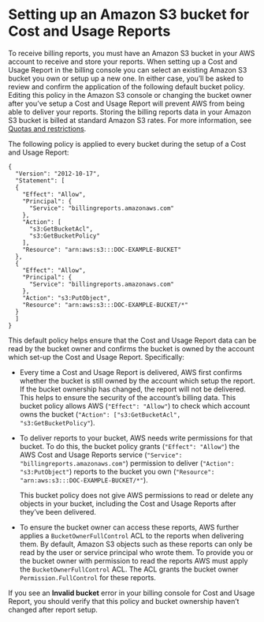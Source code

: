 # Setting up an Amazon S3 bucket for Cost and Usage Reports<a name="cur-s3"></a>

To receive billing reports, you must have an Amazon S3 bucket in your AWS account to receive and store your reports\. When setting up a Cost and Usage Report in the billing console you can select an existing Amazon S3 bucket you own or setup up a new one\. In either case, you’ll be asked to review and confirm the application of the following default bucket policy\. Editing this policy in the Amazon S3 console or changing the bucket owner after you’ve setup a Cost and Usage Report will prevent AWS from being able to deliver your reports\. Storing the billing reports data in your Amazon S3 bucket is billed at standard Amazon S3 rates\. For more information, see [Quotas and restrictions](billing-cur-limits.md)\.

The following policy is applied to every bucket during the setup of a Cost and Usage Report:

```
{
  "Version": "2012-10-17",
  "Statement": [
  {
    "Effect": "Allow",
    "Principal": {
      "Service": "billingreports.amazonaws.com"
    },
    "Action": [
      "s3:GetBucketAcl",
      "s3:GetBucketPolicy"
    ],
    "Resource": "arn:aws:s3:::DOC-EXAMPLE-BUCKET"
  },
  {
    "Effect": "Allow",
    "Principal": {
      "Service": "billingreports.amazonaws.com"
    },
    "Action": "s3:PutObject",
    "Resource": "arn:aws:s3:::DOC-EXAMPLE-BUCKET/*"
  }
  ]
}
```

This default policy helps ensure that the Cost and Usage Report data can be read by the bucket owner and confirms the bucket is owned by the account which set\-up the Cost and Usage Report\. Specifically: 
+ Every time a Cost and Usage Report is delivered, AWS first confirms whether the bucket is still owned by the account which setup the report\. If the bucket ownership has changed, the report will not be delivered\. This helps to ensure the security of the account’s billing data\. This bucket policy allows AWS \(`"Effect": "Allow"`\) to check which account owns the bucket \(`"Action": ["s3:GetBucketAcl", "s3:GetBucketPolicy"`\)\.
+ To deliver reports to your bucket, AWS needs write permissions for that bucket\. To do this, the bucket policy grants \(`"Effect": "Allow"`\) the AWS Cost and Usage Reports service \(`"Service": "billingreports.amazonaws.com"`\) permission to deliver \(`"Action": "s3:PutObject"`\) reports to the bucket you own \(`"Resource": "arn:aws:s3:::DOC-EXAMPLE-BUCKET/*"`\)\.

  This bucket policy does not give AWS permissions to read or delete any objects in your bucket, including the Cost and Usage Reports after they’ve been delivered\.
+ To ensure the bucket owner can access these reports, AWS further applies a `BucketOwnerFullControl` ACL to the reports when delivering them\. By default, Amazon S3 objects such as these reports can only be read by the user or service principal who wrote them\. To provide you or the bucket owner with permission to read the reports AWS must apply the `BucketOwnerFullControl` ACL\. The ACL grants the bucket owner `Permission.FullControl` for these reports\.

If you see an **Invalid bucket** error in your billing console for Cost and Usage Report, you should verify that this policy and bucket ownership haven’t changed after report setup\.